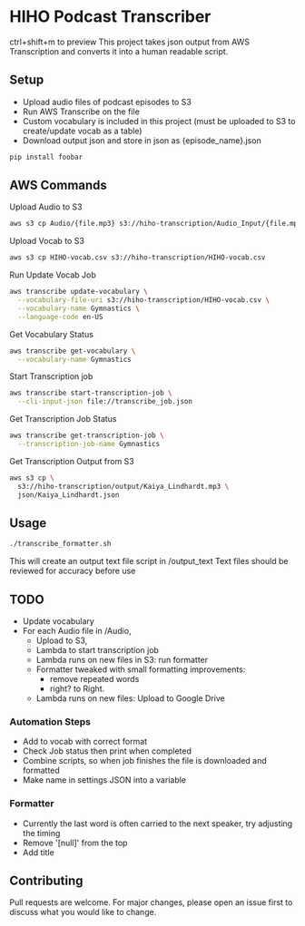 # HIHO Podcast Transcriber
ctrl+shift+m to preview
This project takes json output from AWS Transcription and converts it into a human readable script.

## Setup

- Upload audio files of podcast episodes to S3
- Run AWS Transcribe on the file
- Custom vocabulary is included in this project (must be uploaded to S3 to create/update vocab as a table)
- Download output json and store in json as {episode_name}.json

```bash
pip install foobar
```

## AWS Commands
Upload Audio to S3
```bash
aws s3 cp Audio/{file.mp3} s3://hiho-transcription/Audio_Input/{file.mp3}
```

Upload Vocab to S3
```bash
aws s3 cp HIHO-vocab.csv s3://hiho-transcription/HIHO-vocab.csv
```

Run Update Vocab Job
```bash
aws transcribe update-vocabulary \
  --vocabulary-file-uri s3://hiho-transcription/HIHO-vocab.csv \
  --vocabulary-name Gymnastics \
  --language-code en-US
```

Get Vocabulary Status
```bash
aws transcribe get-vocabulary \
  --vocabulary-name Gymnastics
```

Start Transcription job
```bash
aws transcribe start-transcription-job \
  --cli-input-json file://transcribe_job.json
```

Get Transcription Job Status
```bash
aws transcribe get-transcription-job \
  --transcription-job-name Gymnastics
```

Get Transcription Output from S3
```bash
aws s3 cp \
  s3://hiho-transcription/output/Kaiya_Lindhardt.mp3 \
  json/Kaiya_Lindhardt.json
```

## Usage

```bash
./transcribe_formatter.sh
```
This will create an output text file script in /output_text
Text files should be reviewed for accuracy before use

## TODO
  - Update vocabulary
  - For each Audio file in /Audio,
    - Upload to S3,
    - Lambda to start transcription job
    - Lambda runs on new files in S3: run formatter
    - Formatter tweaked with small formatting improvements:
      - remove repeated words
      - right? to Right.
    - Lambda runs on new files: Upload to Google Drive

### Automation Steps
  - Add to vocab with correct format
  - Check Job status then print when completed
  - Combine scripts, so when job finishes the file is downloaded and formatted
  - Make name in settings JSON into a variable

### Formatter
  - Currently the last word is often carried to the next speaker, try adjusting the timing
  - Remove '[null]' from the top
  - Add title

## Contributing
Pull requests are welcome. For major changes, please open an issue first to discuss what you would like to change.

